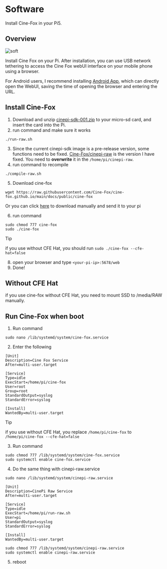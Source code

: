 # Software
Install Cine-Fox in your Pi5.

## Overview

![soft](/software.jpg)

Install Cine Fox on your Pi. After installation, you can use USB network tethering to access the Cine Fox webUI interface on your mobile phone using a browser. 

For Android users, I recommend installing [Android App](/android), which can directly open the WebUI, saving the time of opening the browser and entering the URL.

## Install Cine-Fox
1. Download and unzip [cinepi-sdk-001.zip](https://github.com/cinepi/cinepi-sdk/releases/tag/v0.0.1) to your micro-sd card, and insert the card into the Pi.
2. run command and make sure it works
```shell 
./run-raw.sh
``` 
3. Since the current cinepi-sdk image is a pre-release version, some functions need to be fixed. [Cine-Fox/cinepi-raw](https://github.com/Cine-Fox/cinepi-raw) is the version I have fixed. You need to **overwrite** it in the `/home/pi/cinepi-raw`.
4. run command to recompile
```shell 
./compile-raw.sh
```
5. Download cine-fox 
```shell
wget https://raw.githubusercontent.com/Cine-Fox/cine-fox.github.io/main/docs/public/cine-fox
```

Or you can click [here](https://github.com/Cine-Fox/cine-fox.github.io/raw/main/docs/public/cine-fox) to download manually and send it to your pi

6. run command
```shell 
sudo chmod 777 cine-fox
sudo ./cine-fox
```
> [!TIP]
> if you use without CFE Hat, you should run `sudo ./cine-fox --cfe-hat=false`
8. open your browser and type `<your-pi-ip>:5678/web`
9. Done!

## Without CFE Hat
if you use cine-fox without CFE Hat, you need to mount SSD to /media/RAW manually.

## Run Cine-Fox when boot
1. Run command 
```shell 
sudo nano /lib/systemd/system/cine-fox.service
```
2. Enter the following
```shell
[Unit]
Description=Cine Fox Service
After=multi-user.target

[Service]
Type=idle
ExecStart=/home/pi/cine-fox
User=root
Group=root
StandardOutput=syslog
StandardError=syslog

[Install]
WantedBy=multi-user.target
```
> [!TIP]
> if you use without CFE Hat, you replace `/home/pi/cine-fox` to `/home/pi/cine-fox --cfe-hat=false`

3. Run command
```shell
sudo chmod 777 /lib/systemd/system/cine-fox.service
sudo systemctl enable cine-fox.service
```
4. Do the same thing with cinepi-raw.service

```shell 
sudo nano /lib/systemd/system/cinepi-raw.service
```

```shell
[Unit]
Description=CinePi Raw Service
After=multi-user.target

[Service]
Type=idle
ExecStart=/home/pi/run-raw.sh
User=pi
StandardOutput=syslog
StandardError=syslog

[Install]
WantedBy=multi-user.target
```

```shell
sudo chmod 777 /lib/systemd/system/cinepi-raw.service
sudo systemctl enable cinepi-raw.service
```
5. reboot

